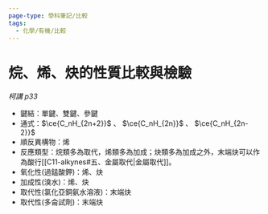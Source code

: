 ```yaml
---
page-type: 學科筆記/比較
tags:
  - 化學/有機/比較
---
```


# 烷、烯、炔的性質比較與檢驗
*柯講 p33*
- 鍵結：單鍵、雙鍵、參鍵
- 通式：$\ce{C_nH_{2n+2}}$ 、 $\ce{C_nH_{2n}}$ 、 $\ce{C_nH_{2n-2}}$
- 順反異構物：烯
- 反應類型：烷類多為取代，烯類多為加成；炔類多為加成之外，末端炔可以作為酸行[[C11-alkynes#五、金屬取代|金屬取代]]。
- 氧化性(過錳酸鉀)：烯、炔
- 加成性(溴水)：烯、炔
- 取代性(氯化亞銅氨水溶液)：末端炔
- 取代性(多侖試劑)：末端炔